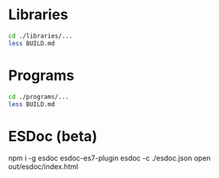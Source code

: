 
# Libraries
```bash
cd ./libraries/...
less BUILD.md
```

# Programs
```bash
cd ./programs/...
less BUILD.md
```

# ESDoc (beta)
npm i -g esdoc esdoc-es7-plugin
esdoc -c ./esdoc.json
open out/esdoc/index.html

